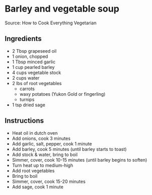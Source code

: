 # Barley and vegetable soup

Source: How to Cook Everything Vegetarian

## Ingredients

- 2 Tbsp grapeseed oil
- 1 onion, chopped
- 1 Tbsp minced garlic
- 1 cup pearled barley
- 4 cups vegetable stock
- 2 cups water
- 2 lbs of root vegetables
  - carrots
  - waxy potatoes (Yukon Gold or fingerling)
  - turnips
- 1 tsp dried sage

## Instructions

- Heat oil in dutch oven
- Add onions, cook 3 minutes
- Add garlic, salt, pepper, cook 1 minute
- Add barley, cook 5 minutes (until barley starts to toast)
- Add stock & water, bring to boil
- Simmer, cover, cook 10-15 minutes (until barley begins to soften)
- Turn heat up to medium-high
- Add root vegetables
- Bring to boil
- Simmer, cover, cook 15-20 minutes
- Add sage, cook 1 minute
